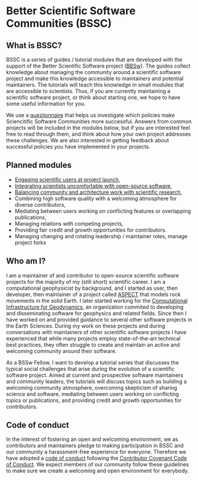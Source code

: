 # Better Scientific Software Communities (BSSC)

## What is BSSC?

BSSC is a series of guides / tutorial modules that are developed with the
support of the Better Scientific Software project ([BBSw](https://bssw.io/)).
The guides collect knowledge about managing the community around a scientific
software project and make this knowledge accessible to maintainers and
potential maintainers. The tutorials will teach this knowledge in small modules
that are accessible to scientists. Thus, if you are currently maintaining a
scientific software project, or think about starting one, we hope to have some
useful information for you.

We use a [questionnaire](community_self_assessment.md) that helps us
investigate which policies make Sciencitific Software Communities more
successful. Answers from common projects will be included in the modules below,
but if you are interested feel free to read through them, and think about how
your own project addresses these challenges. We are also interested in getting
feedback about successful policies you have implemented in your projects.

## Planned modules

* [Engaging scientific users at project launch](modules/project_launch.md),
* [Integrating scientists uncomfortable with open-source
  software](modules/introducing_oss.md),
* [Balancing community and architecture work with scientific
  research](modules/balancing_software_science.md),
* Combining high software quality with a welcoming atmosphere for diverse
  contributors,
* Mediating between users working on conflicting features or overlapping
  publications,
* Managing relations with competing projects,
* Providing fair credit and growth opportunities for contributors.
* Managing changing and rotating leadership / maintainer roles, manage project
  forks

## Who am I?

I am a maintainer of and contributor to open-source scientific software
projects for the majority of my (still short) scientific career. I am a
computational geophysicist by background, and I started as user, then
developer, then maintainer of a project called
[ASPECT](https://aspect.geodynamics.org) that models rock movements in the
solid Earth. I later started working for the [Computational Infrastructure for
Geodynamics](https://geodynamics.org), an organization commited to developing
and disseminating software for geophysics and related fields. Since then I have
worked on and provided guidance to several other software projects in the Earth
Sciences.  During my work on these projects and during conversations with
maintainers of other scientific software projects I have experienced that while
many projects employ state-of-the-art technical best practices, they often
struggle to create and maintain an active and welcoming community around their
software. 

As a BSSw Fellow, I want to develop a tutorial series that discusses the
typical social challenges that arise during the evolution of a scientific
software project. Aimed at current and prospective software maintainers and
community leaders, the tutorials will discuss topics such as building a
welcoming community atmosphere, overcoming skepticism of sharing science and
software, mediating between users working on conflicting topics or
publications, and providing credit and growth opportunities for contributors.

## Code of conduct

In the interest of fostering an open and welcoming environment, we as
contributors and maintainers pledge to making participation in BSSC and our
community a harassment-free experience for everyone. Therefore we have adopted
a [code of conduct](CODE_OF_CONDUCT.md) following the [Contributor Covenant
Code of Conduct](http://contributor-covenant.org). We expect members of our
community follow these guidelines to make sure we create a welcoming and open
environment for everybody.
